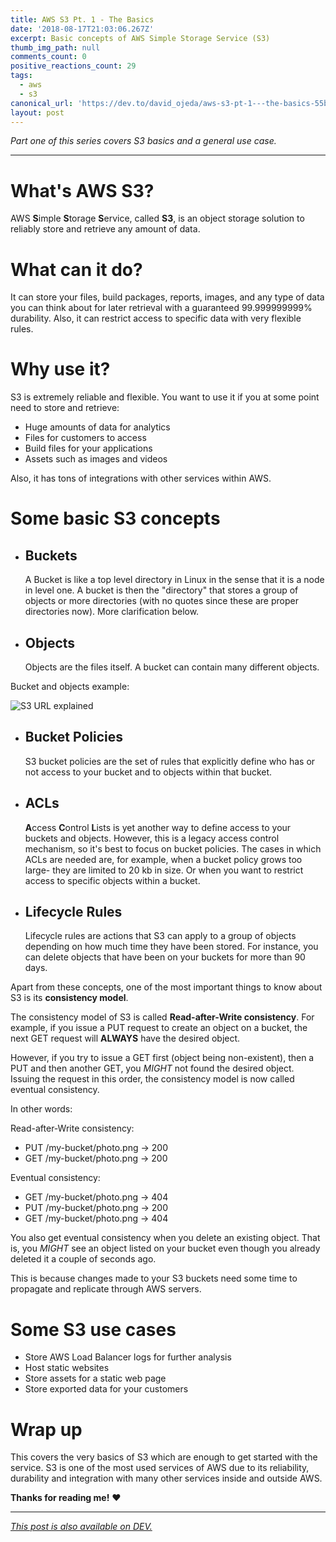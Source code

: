 ```yaml
---
title: AWS S3 Pt. 1 - The Basics
date: '2018-08-17T21:03:06.267Z'
excerpt: Basic concepts of AWS Simple Storage Service (S3)
thumb_img_path: null
comments_count: 0
positive_reactions_count: 29
tags:
  - aws
  - s3
canonical_url: 'https://dev.to/david_ojeda/aws-s3-pt-1---the-basics-55bp'
layout: post
---
```



*Part one of this series covers S3 basics and a general use case.*

---


# What's AWS S3?
AWS **S**imple **S**torage **S**ervice, called **S3**, is an object storage solution to reliably store and retrieve any amount of data.

# What can it do?
It can store your files, build packages, reports, images, and any type of data you can think about for later retrieval with a guaranteed 99.999999999% durability. Also, it can restrict access to specific data with very flexible rules.

# Why use it?
S3 is extremely reliable and flexible. You want to use it if you at some point need to store and retrieve:
- Huge amounts of data for analytics
- Files for customers to access
- Build files for your applications
- Assets such as images and videos

Also, it has tons of integrations with other services within AWS.

# Some basic S3 concepts
- ## Buckets
  A Bucket is like a top level directory in Linux in the sense that it is a node in level one. A bucket is then the "directory" that stores a group of objects or more directories (with no quotes since these are proper directories now). More clarification below.

- ## Objects
  Objects are the files itself. A bucket can contain many different objects.

Bucket and objects example:

![S3 URL explained](https://thepracticaldev.s3.amazonaws.com/i/wx0mkto03h9zi2vescrv.png)

- ## Bucket Policies
  S3 bucket policies are the set of rules that explicitly define who has or not access to your bucket and to objects within that bucket.

- ## ACLs
  **A**ccess **C**ontrol **L**ists is yet another way to define access to your buckets and objects. However, this is a legacy access control mechanism, so it's best to focus on bucket policies. The cases in which ACLs are needed are, for example, when a bucket policy grows too large- they are limited to 20 kb in size. Or when you want to restrict access to specific objects within a bucket.

- ## Lifecycle Rules
  Lifecycle rules are actions that S3 can apply to a group of objects depending on how much time they have been stored. For instance, you can delete objects that have been on your buckets for more than 90 days. 

Apart from these concepts, one of the most important things to know about S3 is its **consistency model**.

The consistency model of S3 is called **Read-after-Write consistency**. For example, if you issue a PUT request to create an object on a bucket, the next GET request will **ALWAYS** have the desired object. 

However, if you try to issue a GET first (object being non-existent), then a PUT and then another GET, you *MIGHT* not found the desired object. Issuing the request in this order, the consistency model is now called eventual consistency. 

In other words:

Read-after-Write consistency:
- PUT /my-bucket/photo.png -> 200
- GET /my-bucket/photo.png -> 200

Eventual consistency:
- GET /my-bucket/photo.png -> 404
- PUT /my-bucket/photo.png -> 200
- GET /my-bucket/photo.png -> 404

You also get eventual consistency when you delete an existing object. That is, you *MIGHT* see an object listed on your bucket even though you already deleted it a couple of seconds ago.

This is because changes made to your S3 buckets need some time to propagate and replicate through AWS servers.

# Some S3 use cases

- Store AWS Load Balancer logs for further analysis
- Host static websites
- Store assets for a static web page
- Store exported data for your customers

# Wrap up

This covers the very basics of S3 which are enough to get started with the service. S3 is one of the most used services of AWS due to its reliability, durability and integration with many other services inside and outside AWS.


**Thanks for reading me!** ❤️

---

*[This post is also available on DEV.](https://dev.to/david_ojeda/aws-s3-pt-1---the-basics-55bp)*


<script>
const parent = document.getElementsByTagName('head')[0];
const script = document.createElement('script');
script.type = 'text/javascript';
script.src = 'https://cdnjs.cloudflare.com/ajax/libs/iframe-resizer/4.1.1/iframeResizer.min.js';
script.charset = 'utf-8';
script.onload = function() {
    window.iFrameResize({}, '.liquidTag');
};
parent.appendChild(script);
</script>    
